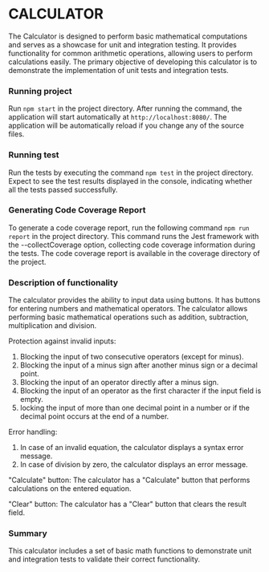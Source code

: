 # CALCULATOR 

The Calculator is designed to perform basic mathematical computations and serves as a showcase for unit and integration testing. It provides functionality for common arithmetic operations, allowing users to perform calculations easily. The primary objective of developing this calculator is to demonstrate the implementation of unit tests and integration tests.

### Running project 

Run `npm start` in the project directory. After running the command, the application will start automatically at `http://localhost:8080/`. The application will be automatically reload if you change any of the source files.

### Running test

Run the tests by executing the command `npm test` in the project directory. Expect to see the test results displayed in the console, indicating whether all the tests passed successfully.

### Generating Code Coverage Report

To generate a code coverage report, run the following command `npm run report` in the project directory. This command runs the Jest framework with the --collectCoverage option, collecting code coverage information during the tests. The code coverage report is available in the coverage directory of the project. 

### Description of functionality

The calculator provides the ability to input data using buttons. It has buttons for entering numbers and mathematical operators. The calculator allows performing basic mathematical operations such as addition, subtraction, multiplication and division.

Protection against invalid inputs:

1. Blocking the input of two consecutive operators (except for minus).
2. Blocking the input of a minus sign after another minus sign or a decimal point.
3. Blocking the input of an operator directly after a minus sign.
4. Blocking the input of an operator as the first character if the input field is empty.
5. locking the input of more than one decimal point in a number or if the decimal point occurs at the end of a number.

Error handling:

1. In case of an invalid equation, the calculator displays a syntax error message.
2. In case of division by zero, the calculator displays an error message.

"Calculate" button: The calculator has a "Calculate" button that performs calculations on the entered equation.

"Clear" button: The calculator has a "Clear" button that clears the result field.

### Summary

This calculator includes a set of basic math functions to demonstrate unit and integration tests to validate their correct functionality.